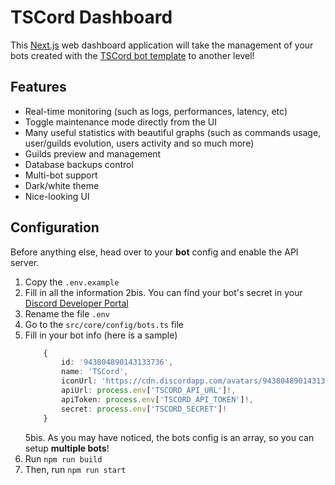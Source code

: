 # TSCord Dashboard

This [Next.js](https://nextjs.org/) web dashboard application will take the management of your bots created with the [TSCord bot template](https://github.com/barthofu/tscord) to another level!

## Features

- Real-time monitoring (such as logs, performances, latency, etc)
- Toggle maintenance mode directly from the UI
- Many useful statistics with beautiful graphs (such as commands usage, user/guilds evolution, users activity and so much more)
- Guilds preview and management
- Database backups control
- Multi-bot support
- Dark/white theme
- Nice-looking UI

## Configuration

Before anything else, head over to your **bot** config and enable the API server.

1. Copy the `.env.example`
2. Fill in all the information
   2bis. You can find your bot's secret in your [Discord Developer Portal](https://discord.com/developers/applications)
3. Rename the file `.env`
4. Go to the `src/core/config/bots.ts` file
5. Fill in your bot info (here is a sample)
   ```ts
       {
           id: '943804890143133736',
           name: 'TSCord',
           iconUrl: 'https://cdn.discordapp.com/avatars/943804890143133736/c08ad02818b89d43210a232094b32215.webp',
           apiUrl: process.env['TSCORD_API_URL']!,
           apiToken: process.env['TSCORD_API_TOKEN']!,
           secret: process.env['TSCORD_SECRET']!
       }
   ```
   5bis. As you may have noticed, the bots config is an array, so you can setup **multiple bots**!
6. Run `npm run build`
7. Then, run `npm run start`
